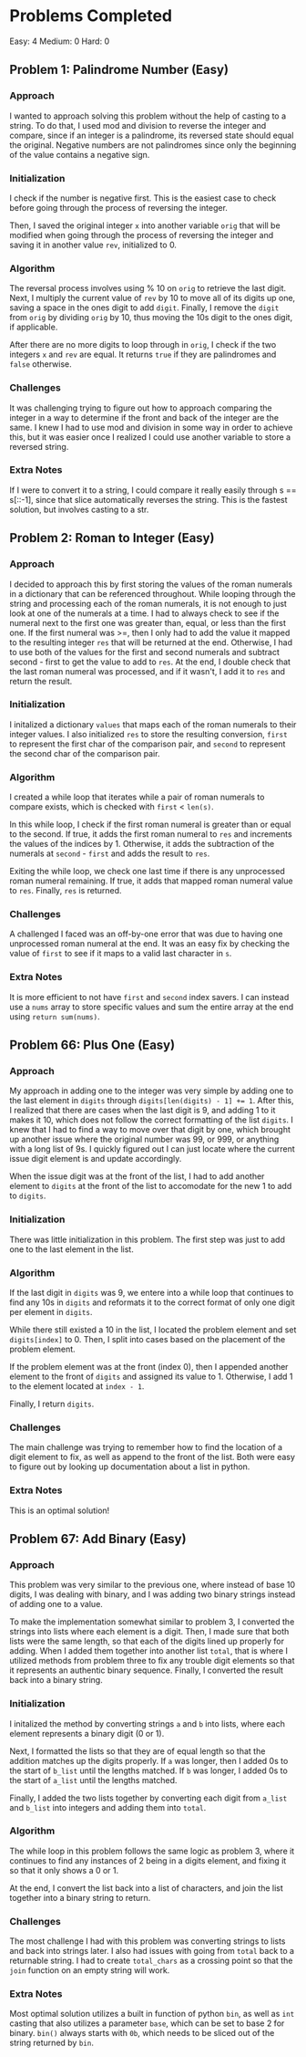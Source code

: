 # Problems Completed
Easy: 4
Medium: 0
Hard: 0

## Problem 1: Palindrome Number (Easy)

### Approach

I wanted to approach solving this problem without the help of casting to a string. To do that,
I used mod and division to reverse the integer and compare, since if an integer is a palindrome,
its reversed state should equal the original. Negative numbers are not palindromes since only the
beginning of the value contains a negative sign.

### Initialization

I check if the number is negative first. This is the easiest case to check before going through the
process of reversing the integer.

Then, I saved the original integer `x` into another variable `orig` that will be modified when going
through the process of reversing the integer and saving it in another value `rev`, initialized to 0.

### Algorithm

The reversal process involves using % 10 on `orig` to retrieve the last digit. Next, I multiply the
current value of `rev` by 10 to move all of its digits up one, saving a space in the ones digit to
add `digit`. Finally, I remove the `digit` from `orig` by dividing `orig` by 10, thus moving the 10s
digit to the ones digit, if applicable.

After there are no more digits to loop through in `orig`, I check if the two integers `x` and `rev`
are equal. It returns `true` if they are palindromes and `false` otherwise.

### Challenges

It was challenging trying to figure out how to approach comparing the integer in a way to determine
if the front and back of the integer are the same. I knew I had to use mod and division in some way
in order to achieve this, but it was easier once I realized I could use another variable to store
a reversed string.

### Extra Notes

If I were to convert it to a string, I could compare it really easily through s == s[::-1], since that
slice automatically reverses the string. This is the fastest solution, but involves casting to a str.

## Problem 2: Roman to Integer (Easy)

### Approach

I decided to approach this by first storing the values of the roman numerals in a dictionary that can
be referenced throughout. While looping through the string and processing each of the roman numerals,
it is not enough to just look at one of the numerals at a time. I had to always check to see if the numeral
next to the first one was greater than, equal, or less than the first one. If the first numeral was >=, then
I only had to add the value it mapped to the resulting integer `res` that will be returned at the end. Otherwise,
I had to use both of the values for the first and second numerals and subtract second - first to get the value
to add to `res`. At the end, I double check that the last roman numeral was processed, and if it wasn't,
I add it to `res` and return the result.

### Initialization

I initalized a dictionary `values` that maps each of the roman numerals to their integer values. I also
initialized `res` to store the resulting conversion, `first` to represent the first char of the comparison pair,
and `second` to represent the second char of the comparison pair.

### Algorithm

I created a while loop that iterates while a pair of roman numerals to compare exists, which is checked
with `first` < `len(s)`.

In this while loop, I check if the first roman numeral is greater than or equal to the second. If true, it adds the first
roman numeral to `res` and increments the values of the indices by 1. Otherwise, it adds the subtraction of the numerals at `second` - `first` and adds the result to `res`.

Exiting the while loop, we check one last time if there is any unprocessed roman numeral remaining. If true, it adds that
mapped roman numeral value to `res`. Finally, `res` is returned.

### Challenges

A challenged I faced was an off-by-one error that was due to having one unprocessed roman numeral at the end.
It was an easy fix by checking the value of `first` to see if it maps to a valid last character in `s`.

### Extra Notes

It is more efficient to not have `first` and `second` index savers. I can instead use a `nums` array to store specific values
and sum the entire array at the end using `return sum(nums)`.

## Problem 66: Plus One (Easy)

### Approach

My approach in adding one to the integer was very simple by adding one to the last element in `digits` through `digits[len(digits) - 1] += 1`. After this, I realized that there are cases when the last digit is 9, and adding 1 to it makes it 10, which does not follow the correct formatting of the list `digits`. I knew that I had to find a way to move over that digit by one, which brought up another issue where the original number was 99, or 999, or anything with a long list of 9s. I quickly figured out I can just locate where the current issue digit element is and update accordingly.

When the issue digit was at the front of the list, I had to add another element to `digits` at the front of the list to
accomodate for the new 1 to add to `digits`.

### Initialization

There was little initialization in this problem. The first step was just to add one to the last element in the list.

### Algorithm

If the last digit in `digits` was 9, we entere into a while loop that continues to find any 10s in `digits` and reformats it to the correct format of only one digit per element in `digits`.

While there still existed a 10 in the list, I located the problem element and set `digits[index]` to 0. Then, I split into
cases based on the placement of the problem element.

If the problem element was at the front (index 0), then I appended another element to the front of `digits`
and assigned its value to 1. Otherwise, I add 1 to the element located at `index - 1`.

Finally, I return `digits`.

### Challenges

The main challenge was trying to remember how to find the location of a digit element to fix, as well as append
to the front of the list. Both were easy to figure out by looking up documentation about a list in python.

### Extra Notes

This is an optimal solution!

## Problem 67: Add Binary (Easy)

### Approach

This problem was very similar to the previous one, where instead of base 10 digits, I was dealing with binary, and
I was adding two binary strings instead of adding one to a value.

To make the implementation somewhat similar to problem 3, I converted the strings into lists where each element is
a digit. Then, I made sure that both lists were the same length, so that each of the digits lined up properly for
adding. When I added them together into another list `total`, that is where I utilized methods from problem three to
fix any trouble digit elements so that it represents an authentic binary sequence. Finally, I converted the result back into
a binary string.

### Initialization

I initalized the method by converting strings `a` and `b` into lists, where each element represents a binary digit (0 or 1).

Next, I formatted the lists so that they are of equal length so that the addition matches up the digits properly. If
`a` was longer, then I added 0s to the start of `b_list` until the lengths matched. If `b` was longer, I added 0s to the start of `a_list` until the lengths matched.

Finally, I added the two lists together by converting each digit from `a_list` and `b_list` into integers and adding them
into `total`.

### Algorithm

The while loop in this problem follows the same logic as problem 3, where it continues to find any instances of 2 being in a
digits element, and fixing it so that it only shows a 0 or 1.

At the end, I convert the list back into a list of characters, and join the list together into a binary string to return.

### Challenges

The most challenge I had with this problem was converting strings to lists and back into strings later. I also had issues
with going from `total` back to a returnable string. I had to create `total_chars` as a crossing point so that the
`join` function on an empty string will work.

### Extra Notes

Most optimal solution utilizes a built in function of python `bin`, as well as `int` casting that also utilizes a parameter
`base`, which can be set to base 2 for binary. `bin()` always starts with `0b`, which needs to be sliced out of the string returned by `bin`.